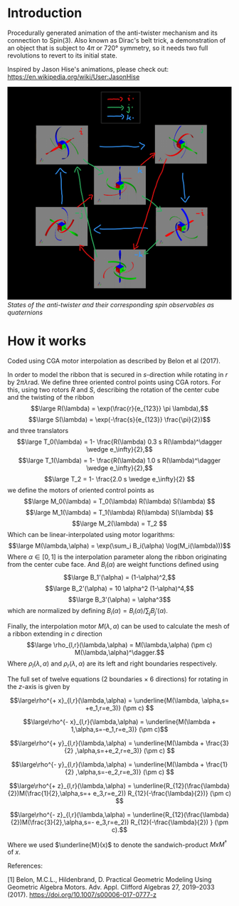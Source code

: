 # Introduction
Procedurally generated animation of the anti-twister mechanism and its connection to Spin(3).
Also known as Dirac's belt trick, a demonstration of an object that is subject to $4\pi$ or $720°$ symmetry, so it needs two full revolutions to revert to its initial state.

Inspired by Jason Hise's animations, please check out:
https://en.wikipedia.org/wiki/User:JasonHise

![Observables as quaternions](https://raw.githubusercontent.com/AmirLeidel/spinny/master/diagram1.png)
*States of the anti-twister and their corresponding spin observables as quaternions*

# How it works
Coded using CGA motor interpolation as described by Belon et al (2017).

In order to model the ribbon that is secured in $s$-direction while rotating in $r$ by $2\pi\lambda \mathrm{rad}$. We define three oriented control points using CGA rotors. 
For this, using two rotors $R$ and $S$, describing the rotation of the center cube and the twisting of the ribbon
$$\large R(\lambda) = \exp(\frac{r}{e_{123}} \pi \lambda),$$
$$\large S(\lambda) = \exp(-\frac{s}{e_{123}} \frac{\pi}{2})$$
and three translators
$$\large T_0(\lambda) = 1- \frac{R(\lambda) 0.3 s R(\lambda)^\dagger \wedge e_\infty}{2},$$
$$\large T_1(\lambda) = 1- \frac{R(\lambda) 1.0 s R(\lambda)^\dagger \wedge e_\infty}{2},$$
$$\large T_2 = 1- \frac{2.0 s \wedge e_\infty}{2} $$
we define the motors of oriented control points as
$$\large M_0(\lambda) = T_0(\lambda) R(\lambda) S(\lambda) $$
$$\large M_1(\lambda) = T_1(\lambda) R(\lambda) S(\lambda) $$
$$\large M_2(\lambda) = T_2 $$
Which can be linear-interpolated using motor logarithms:
$$\large M(\lambda,\alpha) = \exp(\sum_i B_i(\alpha) \log(M_i(\lambda)))$$
Where $\alpha \in \left[0,1\right]$ is the interpolation parameter along the ribbon originating from the center cube face. And $B_i(\alpha)$ are weight functions defined using
$$\large B_1'(\alpha) = (1-\alpha)^2,$$
$$\large B_2'(\alpha) = 10 \alpha^2 (1-\alpha)^4,$$
$$\large B_3'(\alpha) = \alpha^3$$
which are normalized by defining $B_i(\alpha) = B_i(\alpha) / \sum_j B_j'(\alpha)$.

Finally, the interpolation motor $M(\lambda,\alpha)$ can be used to calculate the mesh of a ribbon extending in $c$ direction 
$$\large \rho_{l,r}(\lambda,\alpha) = M(\lambda,\alpha) (\pm c) M(\lambda,\alpha)^\dagger.$$
Where $\rho_{l}(\lambda,\alpha)$ and $\rho_{r}(\lambda,\alpha)$ are its left and right boundaries respectively.

The full set of twelve equations (2 boundaries $\times$ 6 directions) for rotating in the $z$-axis is given by
```math
\large\rho^{+ x}_{l,r}(\lambda,\alpha) = \underline{M(\lambda, \alpha,s= +e_1,r=e_3)} (\pm c) 
```
```math
\large\rho^{- x}_{l,r}(\lambda,\alpha) = \underline{M(\lambda + 1,\alpha,s=-e_1,r=e_3)} (\pm c)
```
```math
\large\rho^{+ y}_{l,r}(\lambda,\alpha) = \underline{M(\lambda + \frac{3}{2} ,\alpha,s=+e_2,r=e_3)} (\pm c) 
```
```math
\large\rho^{- y}_{l,r}(\lambda,\alpha) = \underline{M(\lambda + \frac{1}{2} ,\alpha,s=-e_2,r=e_3)} (\pm c) 
```
```math
\large\rho^{+ z}_{l,r}(\lambda,\alpha) = \underline{R_{12}(\frac{\lambda}{2})M(\frac{1}{2},\alpha,s=+ e_3,r=e_2)) R_{12}(-\frac{\lambda}{2})} (\pm c) 
```
```math
\large\rho^{- z}_{l,r}(\lambda,\alpha) = \underline{R_{12}(\frac{\lambda}{2})M(\frac{3}{2},\alpha,s=- e_3,r=e_2)) R_{12}(-\frac{\lambda}{2}) } (\pm  c).
```

Where we used $\underline{M}(x)$ to denote the sandwich-product $MxM^\dagger$ of $x$.

References:

[1] Belon, M.C.L., Hildenbrand, D. Practical Geometric Modeling Using Geometric Algebra Motors. Adv. Appl. Clifford Algebras 27, 2019–2033 (2017). https://doi.org/10.1007/s00006-017-0777-z
